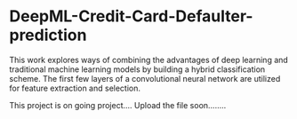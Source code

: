 # DeepML-Credit-Card-Defaulter-prediction
This work explores ways of combining the advantages of deep learning and traditional machine learning models by building a hybrid classification scheme. The first few layers of a convolutional neural network are utilized for feature extraction and selection.

This project is on going project.... Upload the file soon........
